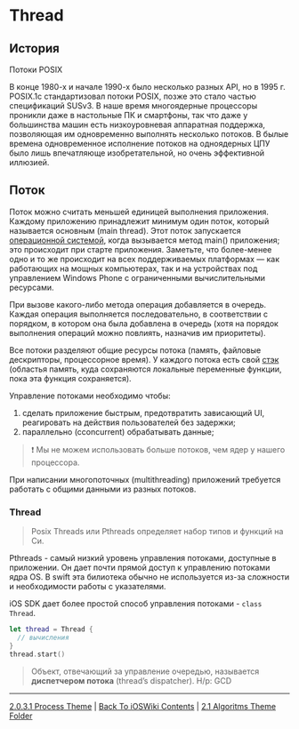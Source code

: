 # Thread

## История

Потоки POSIX

В конце 1980-х и начале 1990-х было несколько разных API, но в 1995 г. POSIX.1c стандартизовал потоки POSIX, позже это стало частью спецификаций SUSv3. В наше время многоядерные процессоры проникли даже в настольные ПК и смартфоны, так что даже у большинства машин есть низкоуровневая аппаратная поддержка, позволяющая им одновременно выполнять несколько потоков. В былые времена одновременное исполнение потоков на одноядерных ЦПУ было лишь впечатляюще изобретательной, но очень эффективной иллюзией.

## Поток

Поток можно считать меньшей единицей выполнения приложения. Каждому приложению принадлежит минимум один поток, который называется основным (main thread). Этот поток запускается [операционной системой](/2%20ComputerScience/2.0%20Linux/2.0.1%20Linux.md), когда вызывается метод main() приложения; это происходит при старте приложения. Заметьте, что более-менее одно и то же происходит на всех поддерживаемых платформах — как работающих на мощных компьютерах, так и на устройствах под управлением Windows Phone с ограниченными вычислительными ресурсами.

При вызове какого-либо метода операция добавляется в очередь. Каждая операция выполняется последовательно, в соответствии с порядком, в котором она была добавлена в очередь (хотя на порядок выполнения операций можно повлиять, назначив им приоритеты).

Все потоки разделяют общие ресурсы потока (память, файловые дескрипторы, процессорное время). У каждого потока есть свой [стэк](/3%20Memory%20and%20Concurrency/3.1%20Memory/3.1.1%20RandomAccessMemory/3.1.1.2%20Stack.md) (областья память, куда сохраняются локальные переменные функции, пока эта функция сохраняется). 

Управление потоками необходимо чтобы: 
1) сделать приложение быстрым, предотвратить зависающий UI, реагировать на действия пользователей без задержки; 
2) параллельно (сconcurrent) обрабатывать данные; 

> ❗ Мы не можем использовать больше потоков, чем ядер у нашего процессора. 

При написании многопоточных (multithreading) приложений требуется работать с общими данными из разных потоков. 

### Thread

> Posix Threads или Pthreads определяет набор типов и функций на Си.

Pthreads - самый низкий уровень управления потоками, доступные в приложении. Он дает почти прямой доступ к управлению потоками ядра OS. В swift эта билиотека обычно не используется из-за сложности и необходимости работы с указателями. 

iOS SDK дает более простой способ управления потоками - `class Thread`. 

```swift
let thread = Thread {
  // вычисления
}
thread.start()
```

> Объект, отвечающий за управление очередью, называется **диспетчером потока** (thread’s dispatcher). Н/р: GCD

---

[2.0.3.1 Process Theme](./2.0.3.1%20Process.md) | [Back To iOSWiki Contents](https://github.com/eldaroid/iOSWiki) |  [2.1 Algoritms Theme Folder](/2%20ComputerScience/2.1%20Algoritms/)
